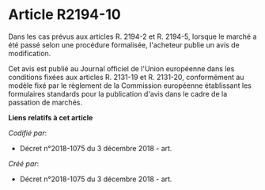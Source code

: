 # Article R2194-10

Dans les cas prévus aux articles R. 2194-2 et R. 2194-5, lorsque le marché a été passé selon une procédure formalisée,
l'acheteur publie un avis de modification.

Cet avis est publié au Journal officiel de l'Union européenne dans les conditions fixées aux articles R. 2131-19 et R.
2131-20, conformément au modèle fixé par le règlement de la Commission européenne établissant les formulaires standards pour
la publication d'avis dans le cadre de la passation de marchés.

**Liens relatifs à cet article**

_Codifié par_:

  - Décret n°2018-1075 du 3 décembre 2018 - art.

_Créé par_:

  - Décret n°2018-1075 du 3 décembre 2018 - art.
